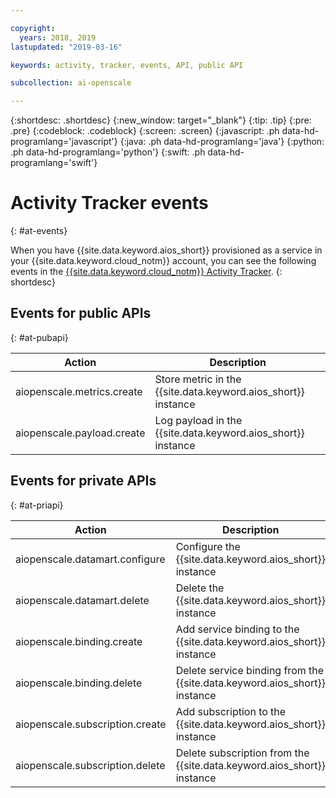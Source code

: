 ```yaml
---

copyright:
  years: 2018, 2019
lastupdated: "2019-03-16"

keywords: activity, tracker, events, API, public API

subcollection: ai-openscale

---
```


{:shortdesc: .shortdesc}
{:new_window: target="_blank"}
{:tip: .tip}
{:pre: .pre}
{:codeblock: .codeblock}
{:screen: .screen}
{:javascript: .ph data-hd-programlang='javascript'}
{:java: .ph data-hd-programlang='java'}
{:python: .ph data-hd-programlang='python'}
{:swift: .ph data-hd-programlang='swift'}

# Activity Tracker events
{: #at-events}

When you have {{site.data.keyword.aios_short}} provisioned as a service in your {{site.data.keyword.cloud_notm}} account, you can see the following events in the [{{site.data.keyword.cloud_notm}} Activity Tracker](/docs/services/cloud-activity-tracker?topic=cloud-activity-tracker-activity_tracker_ov).
{: shortdesc}

## Events for public APIs
{: #at-pubapi}

| Action | Description |
| -- | -- |
| aiopenscale.metrics.create | Store metric in the {{site.data.keyword.aios_short}} instance |
| aiopenscale.payload.create | Log payload in the {{site.data.keyword.aios_short}} instance |

## Events for private APIs
{: #at-priapi}

| Action | Description |
| -- | -- |
| aiopenscale.datamart.configure | Configure the {{site.data.keyword.aios_short}} instance |
| aiopenscale.datamart.delete | Delete the {{site.data.keyword.aios_short}} instance |
| aiopenscale.binding.create | Add service binding to the {{site.data.keyword.aios_short}} instance |
| aiopenscale.binding.delete | Delete service binding from the {{site.data.keyword.aios_short}} instance |
| aiopenscale.subscription.create | Add subscription to the {{site.data.keyword.aios_short}} instance |
| aiopenscale.subscription.delete | Delete subscription from the {{site.data.keyword.aios_short}} instance |
